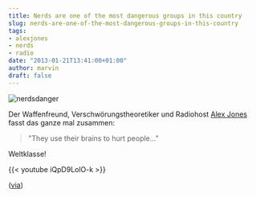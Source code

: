 ```yaml
---
title: Nerds are one of the most dangerous groups in this country
slug: nerds-are-one-of-the-most-dangerous-groups-in-this-country
tags:
- alexjones
- nerds
- radio
date: "2013-01-21T13:41:00+01:00"
author: marvin
draft: false
---
```

![nerdsdanger](/images/nerdsdanger.jpg)

Der Waffenfreund, Verschwörungstheoretiker und Radiohost [Alex
Jones](https://en.wikipedia.org/wiki/Alex_Jones_(radio_host)) fasst das
ganze mal zusammen:

> "They use their brains to hurt people..."

Weltklasse!

{{< youtube iQpD9LolO-k >}}

([via](http://boingboing.net/2013/01/18/nerds-are-one-of-the-most-da.html))